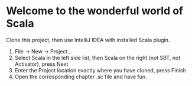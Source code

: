 # Welcome to the wonderful world of Scala

Clone this project, then use IntelliJ IDEA with installed Scala plugin.

1. File -> New -> Project...
2. Select Scala in the left side list, then Scala on the right (not SBT, not Activator), press Next
3. Enter the Project location exactly where you have cloned, press Finish
4. Open the corresponding chapter .sc file and have fun.